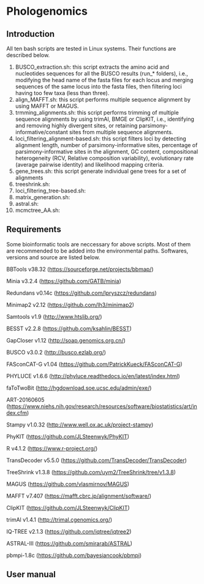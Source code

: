 
# Phologenomics

## Introduction



All ten bash scripts are tested in Linux systems. Their functions are described below.

1. BUSCO_extraction.sh: this script extracts the amino acid and nucleotides sequences for all the BUSCO results (run_* folders), i.e., modifying the head name of the fasta files for each locus and merging sequences of the same locus into the fasta files, then filtering loci having too few taxa (less than three).
2. align_MAFFT.sh: this script performs multiple sequence alignment by using MAFFT or MAGUS.
3. trmming_alignments.sh: this script performs trimming of multiple sequence alignments by using trimAl, BMGE or ClipKIT, i.e., identifying and removing highly divergent sites, or retaining parsimony-informative/constant sites from multiple sequence alignments.
4. loci_filtering_alignment-based.sh: this script filters loci by detecting alignment length, number of parsimony-informative sites, percentage of parsimony-informative sites in the alignment, GC content, compositional heterogeneity (RCV, Relative composition variability), evolutionary rate (average pairwise identity) and likelihood mapping criteria.
5. gene_trees.sh: this script generate individual gene trees for a set of alignments
6. treeshrink.sh: 
7. loci_filtering_tree-based.sh: 
8. matrix_generation.sh: 
9. astral.sh: 
10. mcmctree_AA.sh: 

## Requirements

Some bioinformatic tools are neccessary for above scripts. Most of them are recommended to be added into the environmental paths. Softwares, versions and source are listed below.

BBTools v38.32 (https://sourceforge.net/projects/bbmap/) 

Minia v3.2.4 (https://github.com/GATB/minia) 

Redundans v0.14c (https://github.com/lpryszcz/redundans) 

Minimap2 v2.12 (https://github.com/lh3/minimap2) 

Samtools v1.9 (http://www.htslib.org/) 

BESST v2.2.8 (https://github.com/ksahlin/BESST) 

GapCloser v1.12 (http://soap.genomics.org.cn/) 

BUSCO v3.0.2 (http://busco.ezlab.org/) 

FASconCAT-G v1.04 (https://github.com/PatrickKueck/FASconCAT-G) 

PHYLUCE v1.6.6 (http://phyluce.readthedocs.io/en/latest/index.html) 

faToTwoBit (http://hgdownload.soe.ucsc.edu/admin/exe/) 

ART-20160605 (https://www.niehs.nih.gov/research/resources/software/biostatistics/art/index.cfm) 

Stampy v1.0.32 (http://www.well.ox.ac.uk/project-stampy) 

PhyKIT (https://github.com/JLSteenwyk/PhyKIT)

R v4.1.2 (https://www.r-project.org/) 

TransDecoder v5.5.0 (https://github.com/TransDecoder/TransDecoder)

TreeShrink v1.3.8 (https://github.com/uym2/TreeShrink/tree/v1.3.8)

MAGUS (https://github.com/vlasmirnov/MAGUS) 

MAFFT v7.407 (https://mafft.cbrc.jp/alignment/software/) 

ClipKIT (https://github.com/JLSteenwyk/ClipKIT) 

trimAl v1.4.1 (http://trimal.cgenomics.org/) 

IQ-TREE v2.1.3 (https://github.com/iqtree/iqtree2) 

ASTRAL-III (https://github.com/smirarab/ASTRAL) 

pbmpi-1.8c (https://github.com/bayesiancook/pbmpi)

## User manual



